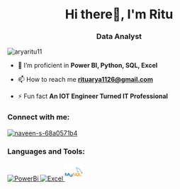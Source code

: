 <h1 align="center">Hi there👋, I'm Ritu</h1>
<h3 align="center">Data Analyst</h3>

<p align="left"> <img src="https://komarev.com/ghpvc/?username=aryaritu11&label=Profile%20views&color=0e75b6&style=flat" alt="aryaritu11" /> </p>

- 🌱 I’m proficient in **Power BI, Python, SQL, Excel**

- 📫 How to reach me **rituarya1126@gmail.com**

- ⚡ Fun fact **An IOT Engineer Turned IT Professional**

<h3 align="left">Connect with me:</h3>
<p align="left">
<a href="https://linkedin.com/in/rituarya" target="blank"><img align="center" src="https://raw.githubusercontent.com/rahuldkjain/github-profile-readme-generator/master/src/images/icons/Social/linked-in-alt.svg" alt="naveen-s-68a0571b4" height="30" width="40" /></a>

<h3 align="left">Languages and Tools:</h3>
<p align="left"> <a href="https://powerbi.microsoft.com/en-au/" target="_blank" rel="noreferrer"> <img src="https://logos-world.net/wp-content/uploads/2022/02/Microsoft-Power-BI-Symbol.png" alt="PowerBi" width="40" height="40"/> </a> 
  <a href="https://www.microsoft.com/en-in/microsoft-365/excel" target="_blank" rel="noreferrer"> <img src="https://cdn1.iconfinder.com/data/icons/famous-brand-apps/100/_-04-512.png" alt="Excel" width="40" height="40"/> </a> 
  </a> <a href="https://www.mysql.com/" target="_blank" rel="noreferrer"> <img src="https://raw.githubusercontent.com/devicons/devicon/master/icons/mysql/mysql-original-wordmark.svg" alt="mysql" width="40" height="40"/> </a>
 
